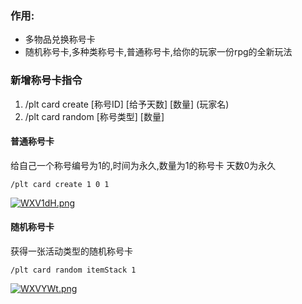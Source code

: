 ### 作用:
- 多物品兑换称号卡
- 随机称号卡,多种类称号卡,普通称号卡,给你的玩家一份rpg的全新玩法

### 新增称号卡指令
1. /plt card create [称号ID] [给予天数] [数量] (玩家名)  
2. /plt card random [称号类型] [数量]

#### 普通称号卡
给自己一个称号编号为1的,时间为永久,数量为1的称号卡 天数0为永久
```
/plt card create 1 0 1
```
[![WXV1dH.png](https://z3.ax1x.com/2021/07/30/WXV1dH.png)](https://imgtu.com/i/WXV1dH)

#### 随机称号卡
获得一张活动类型的随机称号卡
```
/plt card random itemStack 1
```
[![WXVYWt.png](https://z3.ax1x.com/2021/07/30/WXVYWt.png)](https://imgtu.com/i/WXVYWt)